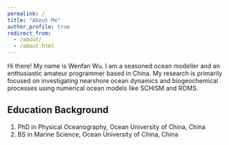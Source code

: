 ```yaml
---
permalink: /
title: "About Me"
author_profile: true
redirect_from: 
  - /about/
  - /about.html
---
```


Hi there! My name is Wenfan Wu. I am a seasoned ocean modeller and an enthusiastic amateur programmer based in China. My research is primarily focused on investigating nearshore ocean dynamics and biogeochemical processes using numerical ocean models like SCHISM and ROMS.

Education Background
------
1. PhD in Physical Oceanography, Ocean University of China, China
2. BS in Marine Science, Ocean University of China, China

